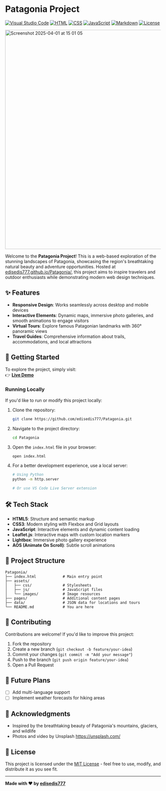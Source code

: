# Patagonia Project
[![Visual Studio Code](https://custom-icon-badges.demolab.com/badge/Visual%20Studio%20Code-0078d7.svg?logo=vsc&logoColor=white)](#)
[![HTML](https://img.shields.io/badge/HTML-%23E34F26.svg?logo=html5&logoColor=white)](#)
[![CSS](https://img.shields.io/badge/CSS-1572B6?logo=css3&logoColor=fff)](#)
[![JavaScript](https://img.shields.io/badge/JavaScript-F7DF1E?logo=javascript&logoColor=000)](#)
[![Markdown](https://img.shields.io/badge/Markdown-%23000000.svg?logo=markdown&logoColor=white)](#)
[![License](https://img.shields.io/badge/License-MIT-green.svg)](LICENSE)

<img width="707" alt="Screenshot 2025-04-01 at 15 01 05" src="https://github.com/user-attachments/assets/4346e330-25fe-407d-861d-154e05043908" />


Welcome to the **Patagonia Project**! This is a web-based exploration of the stunning landscapes of Patagonia, showcasing the region's breathtaking natural beauty and adventure opportunities. Hosted at [edisedis777.github.io/Patagonia/](https://edisedis777.github.io/Patagonia/), this project aims to inspire travelers and outdoor enthusiasts while demonstrating modern web design techniques.

## ✨ Features

- **Responsive Design**: Works seamlessly across desktop and mobile devices
- **Interactive Elements**: Dynamic maps, immersive photo galleries, and smooth animations to engage visitors
- **Virtual Tours**: Explore famous Patagonian landmarks with 360° panoramic views
- **Travel Guides**: Comprehensive information about trails, accommodations, and local attractions

## 🚀 Getting Started

To explore the project, simply visit:  
👉 **[Live Demo](https://edisedis777.github.io/Patagonia/)**

### Running Locally

If you'd like to run or modify this project locally:

1. Clone the repository:
   ```bash
   git clone https://github.com/edisedis777/Patagonia.git
   ```
2. Navigate to the project directory:
   ```bash
   cd Patagonia
   ```
3. Open the `index.html` file in your browser:
   ```bash
   open index.html
   ```
4. For a better development experience, use a local server:
   ```bash
   # Using Python
   python -m http.server
   
   # Or use VS Code Live Server extension
   ```

## 🛠️ Tech Stack

- **HTML5**: Structure and semantic markup
- **CSS3**: Modern styling with Flexbox and Grid layouts
- **JavaScript**: Interactive elements and dynamic content loading
- **Leaflet.js**: Interactive maps with custom location markers
- **Lightbox**: Immersive photo gallery experience
- **AOS (Animate On Scroll)**: Subtle scroll animations

## 📁 Project Structure

```
Patagonia/
├── index.html            # Main entry point
├── assets/
│   ├── css/              # Stylesheets
│   ├── js/               # JavaScript files
│   └── images/           # Image resources
├── pages/                # Additional content pages
├── data/                 # JSON data for locations and tours
└── README.md             # You are here
```

## 🤝 Contributing

Contributions are welcome! If you'd like to improve this project:

1. Fork the repository
2. Create a new branch (`git checkout -b feature/your-idea`)
3. Commit your changes (`git commit -m "Add your message"`)
4. Push to the branch (`git push origin feature/your-idea`)
5. Open a Pull Request

## 🎯 Future Plans

- [ ] Add multi-language support
- [ ] Implement weather forecasts for hiking areas

## 👏 Acknowledgments

- Inspired by the breathtaking beauty of Patagonia's mountains, glaciers, and wildlife
- Photos and video by Unsplash https://unsplash.com/

## 📄 License

This project is licensed under the [MIT License](LICENSE) - feel free to use, modify, and distribute it as you see fit.

---

**Made with ❤️ by [edisedis777](https://github.com/edisedis777)**
